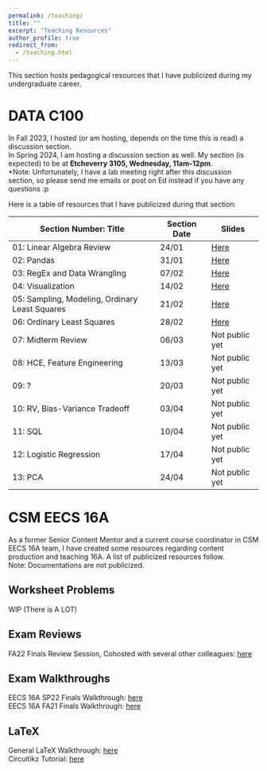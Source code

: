 ```yaml
---
permalink: /teaching/
title: ""
excerpt: "Teaching Resources"
author_profile: true
redirect_from: 
  - /teaching.html
---
```

This section hosts pedagogical resources that I have publicized during my undergraduate career.

DATA C100
======
In Fall 2023, I hosted (or am hosting, depends on the time this is read) a discussion section.\
In Spring 2024, I am hosting a discussion section as well.
My section (is expected) to be at **Etcheverry 3105, Wednesday, 11am-12pm**.\
*Note: Unfortunately, I have a lab meeting right after this discussion section, so please send me emails or post on Ed instead if you have any questions :p

Here is a table of resources that I have publicized during that section: 

| Section Number: Title                          | Section Date | Slides                                                                                                       |
|------------------------------------------------|--------------|--------------------------------------------------------------------------------------------------------------|
| 01: Linear Algebra Review                      | 24/01        | [Here](https://docs.google.com/presentation/d/1ZJ0uoHzahc0umzERgyuK9V8q22DwdqhDs120gNS7ZQA/edit?usp=sharing) |
| 02: Pandas                                     | 31/01        | [Here](https://docs.google.com/presentation/d/1RRDPAJHOfQ7HsoZ3FYzPFZQFM2NnuYEtUOYgFADWWWs/edit?usp=sharing) |
| 03: RegEx and Data Wrangling                   | 07/02        | [Here](https://docs.google.com/presentation/d/1qQDfIoGgkynFjYsFPQmEANkzghTqpkiZD6I-dXZkMFc/edit?usp=sharing) |
| 04: Visualization                              | 14/02        | [Here](https://docs.google.com/presentation/d/1Q2kdqB_pm9IFnpZl6fWtDJyxjx6EjEVBfOfsNJdMv4s/edit?usp=sharing) |
| 05: Sampling, Modeling, Ordinary Least Squares | 21/02        | [Here](https://docs.google.com/presentation/d/1KKuXGmnNGL0H93-WVxEH-q39FMmdwy4xYPm-4LKrIG4/edit?usp=sharing) |
| 06: Ordinary Least Squares                     | 28/02        | [Here](https://docs.google.com/presentation/d/1edKvxsfpitbVEpGsPn0tHcRCanfmKW29VZ7upQ-o4zI/edit?usp=sharing) |
| 07: Midterm Review                             | 06/03        | Not public yet                                                                                               |
| 08: HCE, Feature Engineering                   | 13/03        | Not public yet                                                                                               |
| 09: ?                                          | 20/03        | Not public yet                                                                                               |
| 10: RV, Bias-Variance Tradeoff                 | 03/04        | Not public yet                                                                                               |
| 11: SQL                                        | 10/04        | Not public yet                                                                                               |
| 12: Logistic Regression                        | 17/04        | Not public yet                                                                                               |
| 13: PCA                                        | 24/04        | Not public yet                                                                                               |


CSM EECS 16A
======
As a former Senior Content Mentor and a current course coordinator in CSM EECS 16A team, I have created some resources
regarding content production and teaching 16A. A list of publicized resources follow.\
Note: Documentations are not publicized.
## Worksheet Problems
WIP (There is A LOT)

## Exam Reviews
FA22 Finals Review Session, Cohosted with several other colleagues: [here](https://www.youtube.com/watch?v=fTJHXGv5iUM)

## Exam Walkthroughs
EECS 16A SP22 Finals Walkthrough: [here](https://www.youtube.com/watch?v=EKBL9izmfgg&list=PL2Zt5-p8lNzSk01oL5AtRa4nzovw06sQG&pp=iAQB)\
EECS 16A FA21 Finals Walkthrough: [here](https://www.youtube.com/watch?v=0Vbe1sPvLPU&list=PL2Zt5-p8lNzTiFKXYYYSaj2t7mbFRWJka&pp=iAQB)

## LaTeX
General LaTeX Walkthrough: [here](https://www.youtube.com/watch?v=CD9vNUgN33Q&list=PL2Zt5-p8lNzQ0ccnHPR-0PfjxCIk9tUHr&pp=iAQB)\
Circuitikz Tutorial: [here](https://www.youtube.com/watch?v=1tY3SBO3Gr4)
